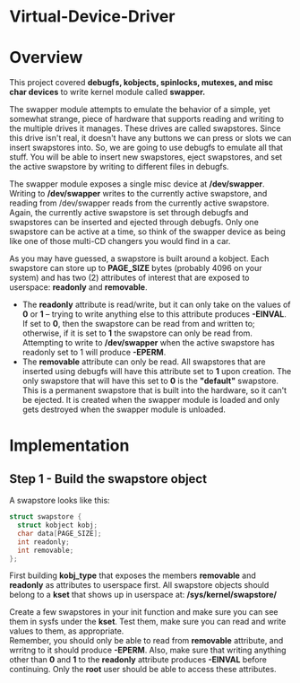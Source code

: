 # Virtual-Device-Driver

# Overview
This project covered **debugfs, kobjects, spinlocks, mutexes, and misc char devices** to write kernel module called **swapper.**

The swapper module attempts to emulate the behavior of a simple, yet somewhat strange,
piece of hardware that supports reading and writing to the multiple drives it manages. These
drives are called swapstores. Since this drive isn't real, it doesn't have any buttons we can
press or slots we can insert swapstores into. So, we are going to use debugfs to emulate all
that stuff. You will be able to insert new swapstores, eject swapstores, and set the active
swapstore by writing to different files in debugfs.

The swapper module exposes a single misc device at **/dev/swapper**. Writing to **/dev/swapper**
writes to the currently active swapstore, and reading from /dev/swapper reads from the
currently active swapstore. Again, the currently active swapstore is set through debugfs and
swapstores can be inserted and ejected through debugfs. Only one swapstore can be active at
a time, so think of the swapper device as being like one of those multi-CD changers you would
find in a car.

As you may have guessed, a swapstore is built around a kobject. Each swapstore can store up
to **PAGE_SIZE** bytes (probably 4096 on your system) and has two (2) attributes of interest that
are exposed to userspace: **readonly** and **removable**. <br />
   * The **readonly** attribute is read/write, but it can only take on the values of **0** or **1** –
trying to write anything else to this attribute produces **-EINVAL**. If set to **0**, then the
swapstore can be read from and written to; otherwise, if it is set to **1** the swapstore can
only be read from. Attempting to write to **/dev/swapper** when the active swapstore has
readonly set to 1 will produce **-EPERM**. <br />
   * The **removable** attribute can only be read. All swapstores that are inserted using
debugfs will have this attribute set to **1** upon creation. The only swapstore that will
have this set to **0** is the **"default"** swapstore. This is a permanent swapstore that is
built into the hardware, so it can't be ejected. It is created when the swapper module
is loaded and only gets destroyed when the swapper module is unloaded.

# Implementation
## Step 1 - Build the swapstore object
A swapstore looks like this: <br />
```c
struct swapstore {
  struct kobject kobj;
  char data[PAGE_SIZE];
  int readonly;
  int removable;
};
```
First building **kobj_type** that exposes the members **removable** and **readonly** as attributes to userspace first. All swapstore objects should belong to a **kset** that shows up in userspace at: **/sys/kernel/swapstore/** <br />

Create a few swapstores in your init function and make sure you can see them in sysfs under the **kset**. Test them, make sure you can read and write values to them, as appropriate. <br />
Remember, you should only be able to read from **removable** attribute, and wrritng to it should produce **-EPERM**. Also, make sure that writing anything other than **0** and **1** to the **readonly** attribute produces **-EINVAL** before continuing. Only the **root** user should be able to access these attributes.


